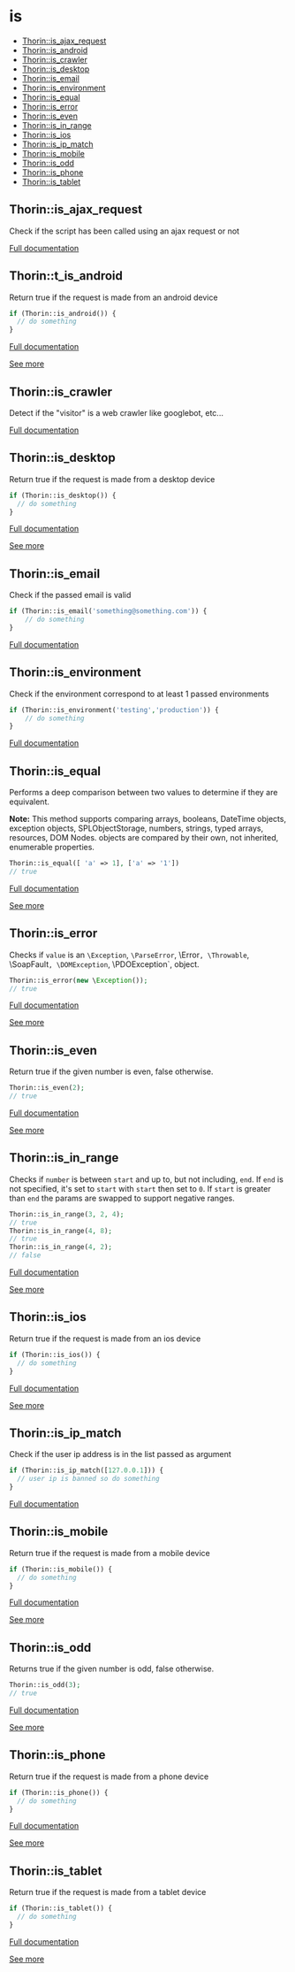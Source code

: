 # is

- [Thorin::is_ajax_request](#Thorin_is_ajax_request)
- [Thorin::is_android](#Thorin_is_android)
- [Thorin::is_crawler](#Thorin_is_crawler)
- [Thorin::is_desktop](#Thorin_is_desktop)
- [Thorin::is_email](#Thorin_is_email)
- [Thorin::is_environment](#Thorin_is_environment)
- [Thorin::is_equal](#Thorin_is_equal)
- [Thorin::is_error](#Thorin_is_error)
- [Thorin::is_even](#Thorin_is_even)
- [Thorin::is_in_range](#Thorin_is_in_range)
- [Thorin::is_ios](#Thorin_is_ios)
- [Thorin::is_ip_match](#Thorin_is_ip_match)
- [Thorin::is_mobile](#Thorin_is_mobile)
- [Thorin::is_odd](#Thorin_is_odd)
- [Thorin::is_phone](#Thorin_is_phone)
- [Thorin::is_tablet](#Thorin_is_tablet)
<a name="Thorin_is_ajax_request"></a>
## Thorin::is_ajax_request
Check if the script has been called using an ajax request or not


[Full documentation](/doc/src/functions/is/is_ajax_request.md)

<a name="Thorin_t_is_android"></a>
## Thorin::t_is_android
Return true if the request is made from an android device
```php
if (Thorin::is_android()) {
  // do something
}
```

[Full documentation](/doc/src/functions/is/is_android.md)

[See more](https://github.com/serbanghita/Mobile-Detect)

<a name="Thorin_is_crawler"></a>
## Thorin::is_crawler
Detect if the "visitor" is a web crawler like googlebot, etc...


[Full documentation](/doc/src/functions/is/is_crawler.md)

<a name="Thorin_is_desktop"></a>
## Thorin::is_desktop
Return true if the request is made from a desktop device
```php
if (Thorin::is_desktop()) {
  // do something
}
```

[Full documentation](/doc/src/functions/is/is_desktop.md)

[See more](https://github.com/serbanghita/Mobile-Detect)

<a name="Thorin_is_email"></a>
## Thorin::is_email
Check if the passed email is valid
```php
if (Thorin::is_email('something@something.com')) {
    // do something
}
```

[Full documentation](/doc/src/functions/is/is_email.md)

<a name="Thorin_is_environment"></a>
## Thorin::is_environment
Check if the environment correspond to at least 1 passed environments
```php
if (Thorin::is_environment('testing','production')) {
    // do something
}
```

[Full documentation](/doc/src/functions/is/is_environment.md)

<a name="Thorin_is_equal"></a>
## Thorin::is_equal
Performs a deep comparison between two values to determine if they are
equivalent.

**Note:** This method supports comparing arrays, booleans,
DateTime objects, exception objects, SPLObjectStorage, numbers,
strings, typed arrays, resources, DOM Nodes. objects are compared
by their own, not inherited, enumerable properties.

```php
Thorin::is_equal([ 'a' => 1], ['a' => '1'])
// true
```

[Full documentation](/doc/src/functions/is/is_equal.md)

[See more](https://github.com/lodash-php/lodash-php/blob/master/src/Lang/isEqual.php)

<a name="Thorin_is_error"></a>
## Thorin::is_error
Checks if `value` is an `\Exception`, `\ParseError`, \Error`, \Throwable`, \SoapFault`, \DOMException`, \PDOException`, object.

```php
Thorin::is_error(new \Exception());
// true
```

[Full documentation](/doc/src/functions/is/is_error.md)

[See more](https://github.com/lodash-php/lodash-php/blob/master/src/Lang/isError.php)

<a name="Thorin_is_even"></a>
## Thorin::is_even
Return true if the given number is even, false otherwise.
```php
Thorin::is_even(2);
// true
```

[Full documentation](/doc/src/functions/is/is_even.md)

[See more](https://github.com/appzcoder/30-seconds-of-php-code)

<a name="Thorin_is_in_range"></a>
## Thorin::is_in_range
Checks if `number` is between `start` and up to, but not including, `end`. If
`end` is not specified, it's set to `start` with `start` then set to `0`.
If `start` is greater than `end` the params are swapped to support
negative ranges.

```php
Thorin::is_in_range(3, 2, 4);
// true
Thorin::is_in_range(4, 8);
// true
Thorin::is_in_range(4, 2);
// false
```

[Full documentation](/doc/src/functions/is/is_in_range.md)

[See more](https://github.com/lodash-php/lodash-php/blob/master/src/Number/inRange.php)

<a name="Thorin_is_ios"></a>
## Thorin::is_ios
Return true if the request is made from an ios device
```php
if (Thorin::is_ios()) {
  // do something
}
```

[Full documentation](/doc/src/functions/is/is_ios.md)

[See more](https://github.com/serbanghita/Mobile-Detect)

<a name="Thorin_is_ip_match"></a>
## Thorin::is_ip_match
Check if the user ip address is in the list passed as argument
```php
if (Thorin::is_ip_match([127.0.0.1])) {
  // user ip is banned so do something
}
```

[Full documentation](/doc/src/functions/is/is_ip_match.md)

<a name="Thorin_is_mobile"></a>
## Thorin::is_mobile
Return true if the request is made from a mobile device
```php
if (Thorin::is_mobile()) {
  // do something
}
```

[Full documentation](/doc/src/functions/is/is_mobile.md)

[See more](https://github.com/serbanghita/Mobile-Detect)

<a name="Thorin_is_odd"></a>
## Thorin::is_odd
Returns true if the given number is odd, false otherwise.
```php
Thorin::is_odd(3);
// true
```

[Full documentation](/doc/src/functions/is/is_odd.md)

[See more](https://github.com/appzcoder/30-seconds-of-php-code)

<a name="Thorin_is_phone"></a>
## Thorin::is_phone
Return true if the request is made from a phone device
```php
if (Thorin::is_phone()) {
  // do something
}
```

[Full documentation](/doc/src/functions/is/is_phone.md)

[See more](https://github.com/serbanghita/Mobile-Detect)

<a name="Thorin_is_tablet"></a>
## Thorin::is_tablet
Return true if the request is made from a tablet device
```php
if (Thorin::is_tablet()) {
  // do something
}
```

[Full documentation](/doc/src/functions/is/is_tablet.md)

[See more](https://github.com/serbanghita/Mobile-Detect)
